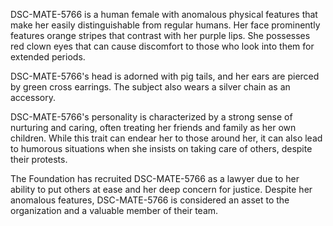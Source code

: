 DSC-MATE-5766 is a human female with anomalous physical features that make her easily distinguishable from regular humans. Her face prominently features orange stripes that contrast with her purple lips. She possesses red clown eyes that can cause discomfort to those who look into them for extended periods.

DSC-MATE-5766's head is adorned with pig tails, and her ears are pierced by green cross earrings. The subject also wears a silver chain as an accessory.

DSC-MATE-5766's personality is characterized by a strong sense of nurturing and caring, often treating her friends and family as her own children. While this trait can endear her to those around her, it can also lead to humorous situations when she insists on taking care of others, despite their protests.

The Foundation has recruited DSC-MATE-5766 as a lawyer due to her ability to put others at ease and her deep concern for justice. Despite her anomalous features, DSC-MATE-5766 is considered an asset to the organization and a valuable member of their team.